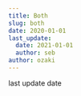 ```yaml
---
title: Both
slug: both
date: 2020-01-01
last_update:
  date: 2021-01-01
  author: seb
author: ozaki
---
```


last update date
